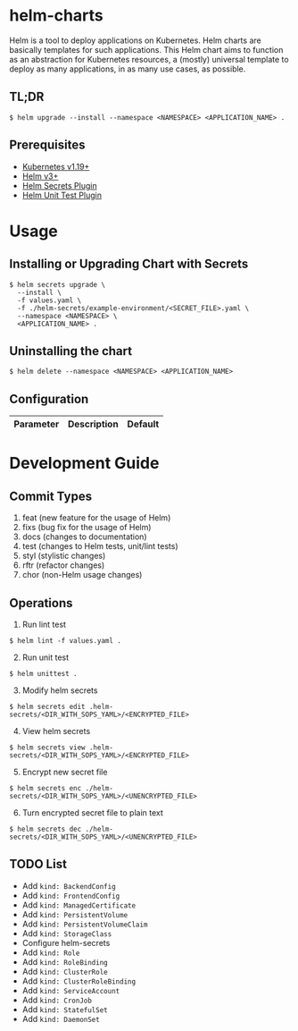 # helm-charts

Helm is a tool to deploy applications on Kubernetes. Helm charts are basically templates for such applications. This Helm chart aims to function as an abstraction for Kubernetes resources, a (mostly) universal template to deploy as many applications, in as many use cases, as possible.

## TL;DR

```
$ helm upgrade --install --namespace <NAMESPACE> <APPLICATION_NAME> .
```

## Prerequisites

- [Kubernetes v1.19+](https://github.com/kubernetes/kubernetes)
- [Helm v3+](https://github.com/helm/helm)
- [Helm Secrets Plugin](https://github.com/jkroepke/helm-secrets)
- [Helm Unit Test Plugin](https://github.com/vbehar/helm3-unittest)

# Usage

## Installing or Upgrading Chart with Secrets

```
$ helm secrets upgrade \
  --install \
  -f values.yaml \
  -f ./helm-secrets/example-environment/<SECRET_FILE>.yaml \
  --namespace <NAMESPACE> \
  <APPLICATION_NAME> .
```

## Uninstalling the chart

```
$ helm delete --namespace <NAMESPACE> <APPLICATION_NAME>
```

## Configuration

| Parameter | Description | Default |
|-----------|-------------|---------|

# Development Guide

## Commit Types

1. feat (new feature for the usage of Helm)
2. fixs (bug fix for the usage of Helm)
3. docs (changes to documentation)
4. test (changes to Helm tests, unit/lint tests)
5. styl (stylistic changes)
6. rftr (refactor changes)
7. chor (non-Helm usage changes)

## Operations

1. Run lint test
```
$ helm lint -f values.yaml .
```
2. Run unit test
```
$ helm unittest .
```
3. Modify helm secrets
```
$ helm secrets edit .helm-secrets/<DIR_WITH_SOPS_YAML>/<ENCRYPTED_FILE>
```
4. View helm secrets
```
$ helm secrets view .helm-secrets/<DIR_WITH_SOPS_YAML>/<ENCRYPTED_FILE>
```
5. Encrypt new secret file
```
$ helm secrets enc ./helm-secrets/<DIR_WITH_SOPS_YAML>/<UNENCRYPTED_FILE>
```
6. Turn encrypted secret file to plain text
```
$ helm secrets dec ./helm-secrets/<DIR_WITH_SOPS_YAML>/<UNENCRYPTED_FILE>
```

## TODO List
- Add `kind: BackendConfig`
- Add `kind: FrontendConfig`
- Add `kind: ManagedCertificate`
- Add `kind: PersistentVolume`
- Add `kind: PersistentVolumeClaim`
- Add `kind: StorageClass`
- Configure helm-secrets
- Add `kind: Role`
- Add `kind: RoleBinding`
- Add `kind: ClusterRole`
- Add `kind: ClusterRoleBinding`
- Add `kind: ServiceAccount`
- Add `kind: CronJob`
- Add `kind: StatefulSet`
- Add `kind: DaemonSet`

